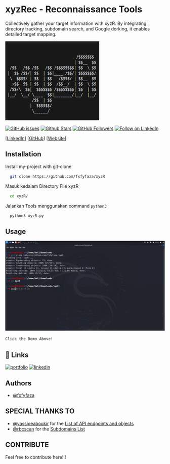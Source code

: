 # xyzRec - Reconnaissance Tools

Collectively gather your target information with xyzR. By integrating directory tracking, subdomain search, and Google dorking, it enables detailed target mapping.


![Logo](img/Title.png)



[![GitHub issues](https://img.shields.io/github/issues/fxfyfaza/xyzR.svg)](https://github.com/fxfyfaza/xyzR/issues)
[![Github Stars](https://img.shields.io/github/stars/fxfyfaza/xyzR.svg?style=social&label=Stars)](https://github.com/fxfyfaza/xyzR)
[![GitHub Followers](https://img.shields.io/github/followers/fxfyfaza.svg?style=social&label=Follow)](https://github.com/fxfyfaza)
[![Follow on LinkedIn](https://img.shields.io/badge/Follow%20on%20LinkedIn-%230077B5.svg?style=social&logo=linkedin)](https://www.linkedin.com/in/fazafajarr/)

[[LinkedIn](https://www.linkedin.com/in/fazafajarr/)] [[GitHub](https://github.com/fxfyfaza/)] [[Website](https://fazafajarportfolio.vercel.app/)]


## Installation

Install my-project with git-clone

```bash
  git clone https://github.com/fxfyfaza/xyzR
```

Masuk kedalam Directory File xyzR

```bash
  cd xyzR/
```

Jalankan Tools menggunakan command `python3`
```bash
  python3 xyzR.py

```  
## Usage

[![Alt Text](img/Youtube.png)](https://youtu.be/3O8JYASH_rA)

```bash
Click the Demo Above!
```




## 🔗 Links
[![portfolio](https://img.shields.io/badge/my_portfolio-000?style=for-the-badge&logo=ko-fi&logoColor=white)](https://github.com/fxfyfaza/)
[![linkedin](https://img.shields.io/badge/linkedin-0A66C2?style=for-the-badge&logo=linkedin&logoColor=white)](https://www.linkedin.com/in/fazafajarr/)



## Authors

- [@fxfyfaza](https://github.com/fxfyfaza/)

## SPECIAL THANKS TO
- [@yassineaboukir](https://gist.github.com/yassineaboukir) for the [List of API endpoints and objects](https://gist.github.com/yassineaboukir/8e12adefbd505ef704674ad6ad48743d)
- [@rbcscan](https://github.com/rbsec) for the [Subdomains List](https://github.com/rbsec/dnscan)

## CONTRIBUTE
Feel free to contribute here!!!
